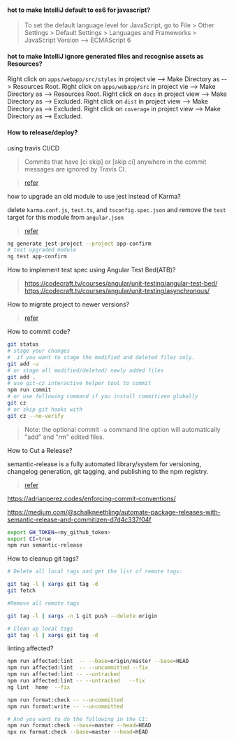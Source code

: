 

####  hot to make IntelliJ default to es6 for javascript?
> To set the default language level for JavaScript, go to  File > Other Settings > Default Settings > Languages and Frameworks > JavaScript Version --> ECMAScript 6

####  hot to make IntelliJ ignore generated files and recognise assets as Resources?

Right click on `apps/webapp/src/styles` in project vie --> Make Directory as --> Resources Root.
Right click on `apps/webapp/src` in project vie --> Make Directory as --> Resources Root.
Right click on `docs` in project view --> Make Directory as --> Excluded.
Right click on `dist` in project view --> Make Directory as --> Excluded.
Right click on `coverage` in project view --> Make Directory as --> Excluded.

#### How to release/deploy?

using  travis CI/CD

> Commits that have [ci skip] or [skip ci] anywhere in the commit messages are ignored by Travis CI.

> [refer](http://dev.topheman.com/continuous-deployment-with-travis-ci/)


how to upgrade an old module to use jest instead of Karma?

delete `karma.conf.js`, `test.ts`, and `tsconfig.spec.json` and remove the `test` target for this module from `angular.json`
> [refer](https://blog.nrwl.io/nrwl-nx-6-3-faster-testing-with-jest-20a8ddb5064)
```bash
ng generate jest-project --project app-confirm
# test upgraded module 
ng test app-confirm
```

How to implement test spec using Angular Test Bed(ATB)?
>  https://codecraft.tv/courses/angular/unit-testing/angular-test-bed/
>  https://codecraft.tv/courses/angular/unit-testing/asynchronous/

How to migrate project to newer versions?

> [refer](https://update.angular.io/)

How to commit code?

 ```bash
 git status
 # stage your changes 
 #  if you want to stage the modified and deleted files only.
 git add -u
 # or stage all modified/deleted/ newly added files
 git add .  
 # use git-cz interactive helper tool to commit
 npm run commit
 # or use following command if you install commitizen globally   
 git cz
 # or skip git hooks with 
 git cz --no-verify
 ```

> Note: the optional commit `-a` command line option will automatically "add" and "rm" edited files.



How to Cut a Release?

semantic-release is a fully automated library/system for versioning, changelog generation, git tagging, and publishing to the npm registry.

> [refer](https://blog.greenkeeper.io/introduction-to-semantic-release-33f73b117c8)

https://adrianperez.codes/enforcing-commit-conventions/

https://medium.com/@schalkneethling/automate-package-releases-with-semantic-release-and-commitizen-d7d4c337f04f

```bash
export GH_TOKEN=<my_github_token>
export CI=true
npm run semantic-release
```

How to cleanup git tags?

```bash
# Delete all local tags and get the list of remote tags:

git tag -l | xargs git tag -d
git fetch

#Remove all remote tags

git tag -l | xargs -n 1 git push --delete origin

# Clean up local tags
git tag -l | xargs git tag -d
```


linting affected?
```bash
npm run affected:lint  -- --base=origin/master --base=HEAD 
npm run affected:lint  -- --uncommitted --fix
npm run affected:lint -- --untracked 
npm run affected:lint -- --untracked   --fix
ng lint  home  --fix
```

```bash
npm run format:check -- --uncommitted
npm run format:write -- --uncommitted

# And you want to do the following in the CI:
npm run format:check --base=master --head=HEAD
npx nx format:check --base=master --head=HEAD
```

